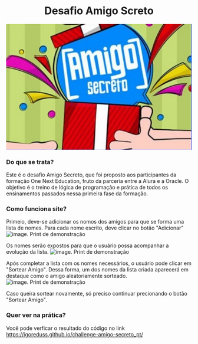 <h1 align="center"> Desafio Amigo Screto </h1>

<img src="https://github.com/IgorEduss/challenge-amigo-secreto_pt/blob/main/assets/amigo_secreto.jpg" alt="imagem da capa do amigo secreto. Um amigo entregando um presente para outro amigo" align="center">

### Do que se trata?
Este é o desafio Amigo Secreto, que foi proposto aos participantes da formação One Next Education, fruto da parceria entre a Alura e a Oracle. O objetivo é o treino de lógica de programação e prática de todos os ensinamentos passados nessa primeira fase da formação.

### Como funciona site?
Primeio, deve-se adicionar os nomos dos amigos para que se forma uma lista de nomes. Para cada nome escrito, deve clicar no botão "Adicionar"
![image. Print de demonstração](https://github.com/user-attachments/assets/9c58f44e-0e53-4524-99e7-963d9a515e06)

Os nomes serão expostos para que o usuário possa acompanhar a evolução da lista.
![image. Print de demonstração](https://github.com/user-attachments/assets/0c71df74-e9ec-4c95-8aba-e65f2a894097)

Após completar a lista com os nomes necessários, o usuário pode clicar em "Sortear Amigo". Dessa forma, um dos nomes da lista criada aparecerá em destaque como o amigo aleatoriamente sorteado.
![image. Print de demonstração](https://github.com/user-attachments/assets/4fca9d97-07bf-4021-8180-236295c29515)

Caso queira sortear novamente, só preciso continuar precionando o botão "Sortear Amigo".

### Quer ver na prática?
Você pode verficar o resultado do código no link https://igoreduss.github.io/challenge-amigo-secreto_pt/
